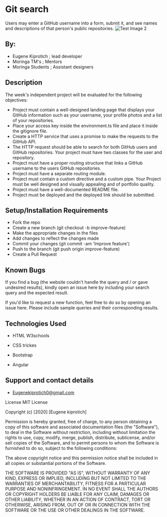 # Git search
Users may enter a GitHub username into a form, submit it, and see names and descriptions of that person's public repositories.
![Test Image 2](src\assets\github.PNG”)



## By:
* Eugene Kiprotich ; lead developer
* Moringa TM's ; Mentors
* Moringa Students ; Assistant designers
## Description 

The week's independent project will be evaluated for the following objectives:

* Project must contain a well-designed landing page that displays your GitHub information such as your username, your profile photos and a list of your repositories.
* Place your access key inside the environment.ts file and place it inside the gitignore file.
* Create a HTTP service that uses a promise to make the requests to the GitHub API.
* The HTTP request should be able to search for both GitHub users and GitHub repositories. Your project must have two classes for the user and repository.
* Project must have a proper routing structure that links a GitHub username to the users GitHub repositories.
* Project must have a separate routing module.
* Project must contain a custom directive and a custom pipe. Your Project must be well designed and visually appealing and of portfolio quality.
* Project must have a well-documented README file.
* Project must be deployed and the deployed link should be submitted.
## Setup/Installation Requirements
* Fork the repo
* Create a new branch (git checkout -b improve-feature)
* Make the appropriate changes in the files
* Add changes to reflect the changes made
* Commit your changes (git commit -am 'Improve feature')
* Push to the branch (git push origin improve-feature)
* Create a Pull Request
## Known Bugs
If you find a bug (the website couldn't handle the query and / or gave undesired results), kindly open an issue here by including your search query and the expected result.

If you'd like to request a new function, feel free to do so by opening an issue here. Please include sample queries and their corresponding results.


## Technologies Used
* HTML W3schools

* CSS trickes

* Bootstrap

* Angular

## Support and contact details
* Eugenekiprotich0@gmail.com

License
MIT License

Copyright (c) [2020] [Eugene kiprotich]

Permission is hereby granted, free of charge, to any person obtaining a copy of this software and associated documentation files (the "Software"), to deal in the Software without restriction, including without limitation the rights to use, copy, modify, merge, publish, distribute, sublicense, and/or sell copies of the Software, and to permit persons to whom the Software is furnished to do so, subject to the following conditions:

The above copyright notice and this permission notice shall be included in all copies or substantial portions of the Software.

THE SOFTWARE IS PROVIDED "AS IS", WITHOUT WARRANTY OF ANY KIND, EXPRESS OR IMPLIED, INCLUDING BUT NOT LIMITED TO THE WARRANTIES OF MERCHANTABILITY, FITNESS FOR A PARTICULAR PURPOSE AND NONINFRINGEMENT. IN NO EVENT SHALL THE AUTHORS OR COPYRIGHT HOLDERS BE LIABLE FOR ANY CLAIM, DAMAGES OR OTHER LIABILITY, WHETHER IN AN ACTION OF CONTRACT, TORT OR OTHERWISE, ARISING FROM, OUT OF OR IN CONNECTION WITH THE SOFTWARE OR THE USE OR OTHER DEALINGS IN THE SOFTWARE.
